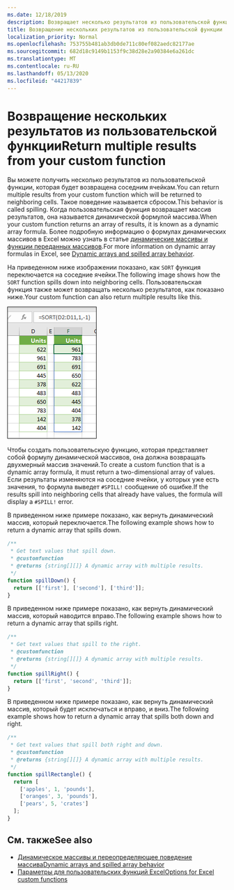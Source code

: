 ```yaml
---
ms.date: 12/18/2019
description: Возвращает несколько результатов из пользовательской функции в надстройке Office Excel.
title: Возвращение нескольких результатов из пользовательской функции
localization_priority: Normal
ms.openlocfilehash: 753755b481ab3db0de711c80ef082aedc82177ae
ms.sourcegitcommit: 682d18c9149b1153f9c38d28e2a90384e6a261dc
ms.translationtype: MT
ms.contentlocale: ru-RU
ms.lasthandoff: 05/13/2020
ms.locfileid: "44217839"
---
```

# <a name="return-multiple-results-from-your-custom-function"></a><span data-ttu-id="269c5-103">Возвращение нескольких результатов из пользовательской функции</span><span class="sxs-lookup"><span data-stu-id="269c5-103">Return multiple results from your custom function</span></span>

<span data-ttu-id="269c5-104">Вы можете получить несколько результатов из пользовательской функции, которая будет возвращена соседним ячейкам.</span><span class="sxs-lookup"><span data-stu-id="269c5-104">You can return multiple results from your custom function which will be returned to neighboring cells.</span></span> <span data-ttu-id="269c5-105">Такое поведение называется сбросом.</span><span class="sxs-lookup"><span data-stu-id="269c5-105">This behavior is called spilling.</span></span> <span data-ttu-id="269c5-106">Когда пользовательская функция возвращает массив результатов, она называется динамической формулой массива.</span><span class="sxs-lookup"><span data-stu-id="269c5-106">When your custom function returns an array of results, it is known as a dynamic array formula.</span></span> <span data-ttu-id="269c5-107">Более подробную информацию о формулах динамических массивов в Excel можно узнать в статье [динамические массивы и функции переданных массивов](https://support.microsoft.com/office/205c6b06-03ba-4151-89a1-87a7eb36e531).</span><span class="sxs-lookup"><span data-stu-id="269c5-107">For more information on dynamic array formulas in Excel, see [Dynamic arrays and spilled array behavior](https://support.microsoft.com/office/205c6b06-03ba-4151-89a1-87a7eb36e531).</span></span>

<span data-ttu-id="269c5-108">На приведенном ниже изображении показано, как `SORT` функция переключается на соседние ячейки.</span><span class="sxs-lookup"><span data-stu-id="269c5-108">The following image shows how the `SORT` function spills down into neighboring cells.</span></span> <span data-ttu-id="269c5-109">Пользовательская функция также может возвращать несколько результатов, как показано ниже.</span><span class="sxs-lookup"><span data-stu-id="269c5-109">Your custom function can also return multiple results like this.</span></span>

![Снимок экрана функции SORT, отображающей несколько результатов в нескольких ячейках.](../images/dynamic-array-spill.png)

<span data-ttu-id="269c5-111">Чтобы создать пользовательскую функцию, которая представляет собой формулу динамической массивов, она должна возвращать двухмерный массив значений.</span><span class="sxs-lookup"><span data-stu-id="269c5-111">To create a custom function that is a dynamic array formula, it must return a two-dimensional array of values.</span></span> <span data-ttu-id="269c5-112">Если результаты изменяются на соседние ячейки, у которых уже есть значения, то формула выведет `#SPILL!` сообщение об ошибке.</span><span class="sxs-lookup"><span data-stu-id="269c5-112">If the results spill into neighboring cells that already have values, the formula will display a `#SPILL!` error.</span></span>

<span data-ttu-id="269c5-113">В приведенном ниже примере показано, как вернуть динамический массив, который переключается.</span><span class="sxs-lookup"><span data-stu-id="269c5-113">The following example shows how to return a dynamic array that spills down.</span></span>

```javascript
/**
 * Get text values that spill down.
 * @customfunction
 * @returns {string[][]} A dynamic array with multiple results.
 */
function spillDown() {
  return [['first'], ['second'], ['third']];
}
```

<span data-ttu-id="269c5-114">В приведенном ниже примере показано, как вернуть динамический массив, который наводится вправо.</span><span class="sxs-lookup"><span data-stu-id="269c5-114">The following example shows how to return a dynamic array that spills right.</span></span> 

```javascript
/**
 * Get text values that spill to the right.
 * @customfunction
 * @returns {string[][]} A dynamic array with multiple results.
 */
function spillRight() {
  return [['first', 'second', 'third']];
}
```

<span data-ttu-id="269c5-115">В приведенном ниже примере показано, как вернуть динамический массив, который будет исключаться и вправо, и вниз.</span><span class="sxs-lookup"><span data-stu-id="269c5-115">The following example shows how to return a dynamic array that spills both down and right.</span></span>

```javascript
/**
 * Get text values that spill both right and down.
 * @customfunction
 * @returns {string[][]} A dynamic array with multiple results.
 */
function spillRectangle() {
  return [
    ['apples', 1, 'pounds'],
    ['oranges', 3, 'pounds'],
    ['pears', 5, 'crates']
  ];
}
```

## <a name="see-also"></a><span data-ttu-id="269c5-116">См. также</span><span class="sxs-lookup"><span data-stu-id="269c5-116">See also</span></span>

- [<span data-ttu-id="269c5-117">Динамическое массивы и переопределяющее поведение массива</span><span class="sxs-lookup"><span data-stu-id="269c5-117">Dynamic arrays and spilled array behavior</span></span>](https://support.microsoft.com/office/205c6b06-03ba-4151-89a1-87a7eb36e531)
- [<span data-ttu-id="269c5-118">Параметры для пользовательских функций Excel</span><span class="sxs-lookup"><span data-stu-id="269c5-118">Options for Excel custom functions</span></span>](custom-functions-parameter-options.md)